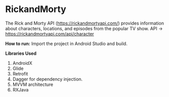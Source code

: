 # RickandMorty
The Rick and Morty API (https://rickandmortyapi.com/) provides information about characters, locations, and episodes from the popular TV show.
API -> https://rickandmortyapi.com/api/character

<b>How to run:</b>
Import the project in Android Studio and build.

<b>Libraries Used</b>
  1. AndroidX
  2. Glide
  3. Retrofit
  4. Dagger for dependency injection.
  5. MVVM architecture
  6. RXJava
  
  
  
  
